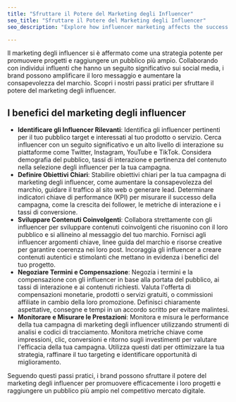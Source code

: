 ```yaml
---
title: "Sfruttare il Potere del Marketing degli Influencer"
seo_title: "Sfruttare il Potere del Marketing degli Influencer"
seo_description: "Explore how influencer marketing affects the success of your project. Influencer mentions and reviews boost trust and ignite the interest of the target audience."

---
```


Il marketing degli influencer si è affermato come una strategia potente per promuovere progetti e raggiungere un pubblico più ampio. Collaborando con individui influenti che hanno un seguito significativo sui social media, i brand possono amplificare il loro messaggio e aumentare la consapevolezza del marchio. Scopri i nostri passi pratici per sfruttare il potere del marketing degli influencer.

## I benefici del marketing degli influencer

*   **Identificare gli Influencer Rilevanti**: Identifica gli influencer pertinenti per il tuo pubblico target e interessati al tuo prodotto o servizio. Cerca influencer con un seguito significativo e un alto livello di interazione su piattaforme come Twitter, Instagram, YouTube e TikTok. Considera demografia del pubblico, tassi di interazione e pertinenza del contenuto nella selezione degli influencer per la tua campagna.
*   **Definire Obiettivi Chiari**: Stabilire obiettivi chiari per la tua campagna di marketing degli influencer, come aumentare la consapevolezza del marchio, guidare il traffico al sito web o generare lead. Determinare indicatori chiave di performance (KPI) per misurare il successo della campagna, come la crescita dei follower, le metriche di interazione e i tassi di conversione.
*   **Sviluppare Contenuti Coinvolgenti**: Collabora strettamente con gli influencer per sviluppare contenuti coinvolgenti che risuonino con il loro pubblico e si allineino al messaggio del tuo marchio. Fornisci agli influencer argomenti chiave, linee guida del marchio e risorse creative per garantire coerenza nei loro post. Incoraggia gli influencer a creare contenuti autentici e stimolanti che mettano in evidenza i benefici del tuo progetto.
*   **Negoziare Termini e Compensazione**: Negozia i termini e la compensazione con gli influencer in base alla portata del pubblico, ai tassi di interazione e ai contenuti richiesti. Valuta l'offerta di compensazioni monetarie, prodotti o servizi gratuiti, o commissioni affiliate in cambio della loro promozione. Definisci chiaramente aspettative, consegne e tempi in un accordo scritto per evitare malintesi.
*   **Monitorare e Misurare le Prestazioni**: Monitora e misura le performance della tua campagna di marketing degli influencer utilizzando strumenti di analisi e codici di tracciamento. Monitora metriche chiave come impressioni, clic, conversioni e ritorno sugli investimenti per valutare l'efficacia della tua campagna. Utilizza questi dati per ottimizzare la tua strategia, raffinare il tuo targeting e identificare opportunità di miglioramento.

Seguendo questi passi pratici, i brand possono sfruttare il potere del marketing degli influencer per promuovere efficacemente i loro progetti e raggiungere un pubblico più ampio nel competitivo mercato digitale.
